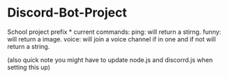 # Discord-Bot-Project
School project
prefix *
current commands: 
ping: will return a stirng. 
funny: will return a image. 
voice: will join a voice channel if in one and if not will return a string. 

(also quick note you might have to update node.js and discorrd.js when setting this up) 
